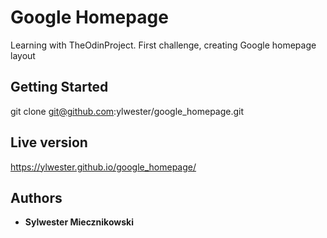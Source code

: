 # Google Homepage

Learning with TheOdinProject. First challenge, creating Google homepage layout

## Getting Started

git clone git@github.com:ylwester/google_homepage.git

## Live version

https://ylwester.github.io/google_homepage/

## Authors

* **Sylwester Miecznikowski**